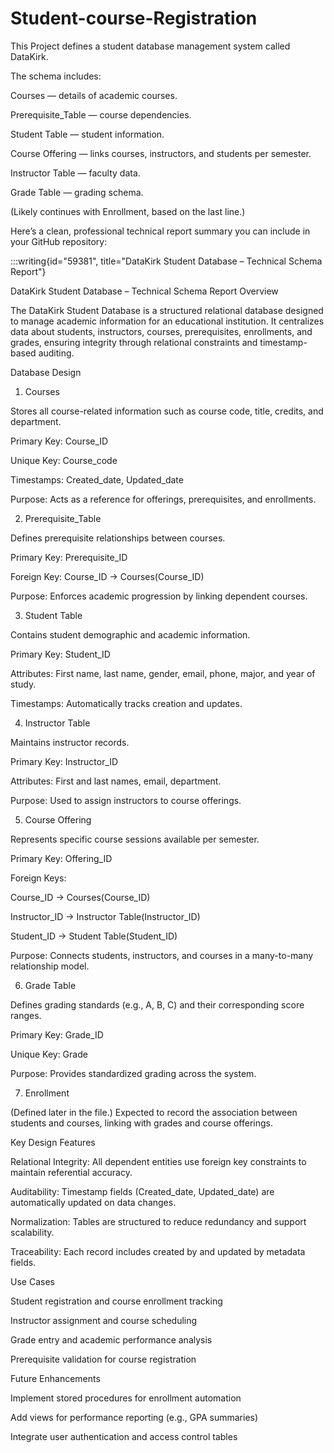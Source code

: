 # Student-course-Registration

This Project defines a student database management system called DataKirk.

The schema includes:

Courses — details of academic courses.

Prerequisite_Table — course dependencies.

Student Table — student information.

Course Offering — links courses, instructors, and students per semester.

Instructor Table — faculty data.

Grade Table — grading schema.

(Likely continues with Enrollment, based on the last line.)

Here’s a clean, professional technical report summary you can include in your GitHub repository:

:::writing{id="59381", title="DataKirk Student Database – Technical Schema Report"}

DataKirk Student Database – Technical Schema Report
Overview

The DataKirk Student Database is a structured relational database designed to manage academic information for an educational institution. It centralizes data about students, instructors, courses, prerequisites, enrollments, and grades, ensuring integrity through relational constraints and timestamp-based auditing.

Database Design
1. Courses

Stores all course-related information such as course code, title, credits, and department.

Primary Key: Course_ID

Unique Key: Course_code

Timestamps: Created_date, Updated_date

Purpose: Acts as a reference for offerings, prerequisites, and enrollments.

2. Prerequisite_Table

Defines prerequisite relationships between courses.

Primary Key: Prerequisite_ID

Foreign Key: Course_ID → Courses(Course_ID)

Purpose: Enforces academic progression by linking dependent courses.

3. Student Table

Contains student demographic and academic information.

Primary Key: Student_ID

Attributes: First name, last name, gender, email, phone, major, and year of study.

Timestamps: Automatically tracks creation and updates.

4. Instructor Table

Maintains instructor records.

Primary Key: Instructor_ID

Attributes: First and last names, email, department.

Purpose: Used to assign instructors to course offerings.

5. Course Offering

Represents specific course sessions available per semester.

Primary Key: Offering_ID

Foreign Keys:

Course_ID → Courses(Course_ID)

Instructor_ID → Instructor Table(Instructor_ID)

Student_ID → Student Table(Student_ID)

Purpose: Connects students, instructors, and courses in a many-to-many relationship model.

6. Grade Table

Defines grading standards (e.g., A, B, C) and their corresponding score ranges.

Primary Key: Grade_ID

Unique Key: Grade

Purpose: Provides standardized grading across the system.

7. Enrollment

(Defined later in the file.)
Expected to record the association between students and courses, linking with grades and course offerings.

Key Design Features

Relational Integrity: All dependent entities use foreign key constraints to maintain referential accuracy.

Auditability: Timestamp fields (Created_date, Updated_date) are automatically updated on data changes.

Normalization: Tables are structured to reduce redundancy and support scalability.

Traceability: Each record includes created by and updated by metadata fields.

Use Cases

Student registration and course enrollment tracking

Instructor assignment and course scheduling

Grade entry and academic performance analysis

Prerequisite validation for course registration

Future Enhancements

Implement stored procedures for enrollment automation

Add views for performance reporting (e.g., GPA summaries)

Integrate user authentication and access control tables
